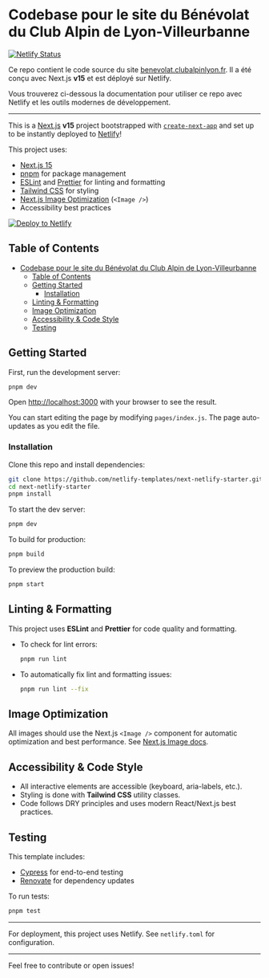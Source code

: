 # Codebase pour le site du Bénévolat du Club Alpin de Lyon-Villeurbanne

[![Netlify Status](https://api.netlify.com/api/v1/badges/46648482-644c-4c80-bafb-872057e51b6b/deploy-status)](https://app.netlify.com/sites/fluffy-dolphin-aec0fe/overview)

Ce repo contient le code source du site [benevolat.clubalpinlyon.fr](https://benevolat.clubalpinlyon.fr/).
Il a été conçu avec Next.js **v15** et est déployé sur Netlify.

Vous trouverez ci-dessous la documentation pour utiliser ce repo avec Netlify et les outils modernes de développement.

---

This is a [Next.js](https://nextjs.org/) **v15** project bootstrapped with [`create-next-app`](https://github.com/vercel/next.js/tree/canary/packages/create-next-app) and set up to be instantly deployed to [Netlify](https://netlify.com)!

This project uses:
- [Next.js 15](https://nextjs.org/blog/next-15)
- [pnpm](https://pnpm.io/) for package management
- [ESLint](https://eslint.org/) and [Prettier](https://prettier.io/) for linting and formatting
- [Tailwind CSS](https://tailwindcss.com/) for styling
- [Next.js Image Optimization](https://nextjs.org/docs/pages/api-reference/components/image) (`<Image />`)
- Accessibility best practices

[![Deploy to Netlify](https://www.netlify.com/img/deploy/button.svg)](https://app.netlify.com/start/deploy?repository=https://github.com/netlify-templates/next-netlify-starter&utm_source=github&utm_medium=nextstarter-cs&utm_campaign=devex-cs)

## Table of Contents

- [Codebase pour le site du Bénévolat du Club Alpin de Lyon-Villeurbanne](#codebase-pour-le-site-du-bénévolat-du-club-alpin-de-lyon-villeurbanne)
  - [Table of Contents](#table-of-contents)
  - [Getting Started](#getting-started)
    - [Installation](#installation)
  - [Linting \& Formatting](#linting--formatting)
  - [Image Optimization](#image-optimization)
  - [Accessibility \& Code Style](#accessibility--code-style)
  - [Testing](#testing)

## Getting Started

First, run the development server:

```bash
pnpm dev
```

Open [http://localhost:3000](http://localhost:3000) with your browser to see the result.

You can start editing the page by modifying `pages/index.js`. The page auto-updates as you edit the file.

### Installation

Clone this repo and install dependencies:

```bash
git clone https://github.com/netlify-templates/next-netlify-starter.git
cd next-netlify-starter
pnpm install
```

To start the dev server:

```bash
pnpm dev
```

To build for production:

```bash
pnpm build
```

To preview the production build:

```bash
pnpm start
```

## Linting & Formatting

This project uses **ESLint** and **Prettier** for code quality and formatting.

- To check for lint errors:
  ```bash
  pnpm run lint
  ```
- To automatically fix lint and formatting issues:
  ```bash
  pnpm run lint --fix
  ```

## Image Optimization

All images should use the Next.js `<Image />` component for automatic optimization and best performance. See [Next.js Image docs](https://nextjs.org/docs/pages/api-reference/components/image).

## Accessibility & Code Style

- All interactive elements are accessible (keyboard, aria-labels, etc.).
- Styling is done with **Tailwind CSS** utility classes.
- Code follows DRY principles and uses modern React/Next.js best practices.

## Testing

This template includes:
- [Cypress](https://www.cypress.io/) for end-to-end testing
- [Renovate](https://www.mend.io/free-developer-tools/renovate/) for dependency updates

To run tests:
```bash
pnpm test
```

---

For deployment, this project uses Netlify. See `netlify.toml` for configuration.

---

Feel free to contribute or open issues!
